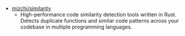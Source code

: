 - [mizchi/similarity](https://github.com/mizchi/similarity)
	- High-performance code similarity detection tools written in Rust. Detects duplicate functions and similar code patterns across your codebase in multiple programming languages.